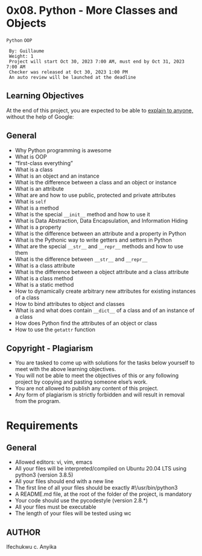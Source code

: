 # 0x08. Python - More Classes and Objects
 `Python`  `OOP`

```
 By: Guillaume
 Weight: 1
 Project will start Oct 30, 2023 7:00 AM, must end by Oct 31, 2023 7:00 AM
 Checker was released at Oct 30, 2023 1:00 PM
 An auto review will be launched at the deadline
```

## Learning Objectives

At the end of this project, you are expected to be able to [explain to anyone,](./https://intranet.alxswe.com/rltoken/hOViVT2nJU8jeBxvw52bjw) without the help of Google:

## General

* Why Python programming is awesome
* What is OOP
* “first-class everything”
* What is a class
* What is an object and an instance
* What is the difference between a class and an object or instance
* What is an attribute
* What are and how to use public, protected and private attributes
* What is `self`
* What is a method
* What is the special `__init__` method and how to use it
* What is Data Abstraction, Data Encapsulation, and Information Hiding
* What is a property
* What is the difference between an attribute and a property in Python
* What is the Pythonic way to write getters and setters in Python
* What are the special `__str__` and `__repr__` methods and how to use them
* What is the difference between `__str__` and `__repr__`
* What is a class attribute
* What is the difference between a object attribute and a class attribute
* What is a class method
* What is a static method
* How to dynamically create arbitrary new attributes for existing instances of a class
* How to bind attributes to object and classes
* What is and what does contain `__dict__` of a class and of an instance of a class
* How does Python find the attributes of an object or class
* How to use the `getattr` function

## Copyright - Plagiarism

* You are tasked to come up with solutions for the tasks below yourself to meet with the above learning objectives.
* You will not be able to meet the objectives of this or any following project by copying and pasting someone else’s work.
* You are not allowed to publish any content of this project.
* Any form of plagiarism is strictly forbidden and will result in removal from the program.

# Requirements
## General

* Allowed editors: vi, vim, emacs
* All your files will be interpreted/compiled on Ubuntu 20.04 LTS using python3 (version 3.8.5)
* All your files should end with a new line
* The first line of all your files should be exactly #!/usr/bin/python3
* A README.md file, at the root of the folder of the project, is mandatory
* Your code should use the pycodestyle (version 2.8.*)
* All your files must be executable
* The length of your files will be tested using wc


## AUTHOR
Ifechukwu c. Anyika
